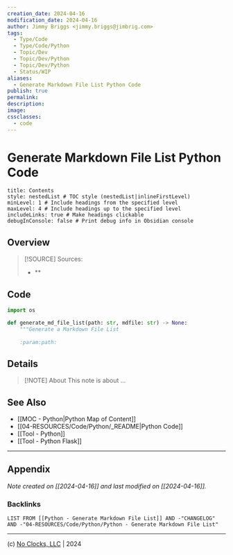 ```yaml
---
creation_date: 2024-04-16
modification_date: 2024-04-16
author: Jimmy Briggs <jimmy.briggs@jimbrig.com>
tags:
  - Type/Code
  - Type/Code/Python
  - Topic/Dev
  - Topic/Dev/Python
  - Topic/Dev/Python
  - Status/WIP
aliases:
  - Generate Markdown File List Python Code
publish: true
permalink:
description:
image:
cssclasses:
  - code
---
```


# Generate Markdown File List Python Code

```table-of-contents
title: Contents 
style: nestedList # TOC style (nestedList|inlineFirstLevel)
minLevel: 1 # Include headings from the specified level
maxLevel: 4 # Include headings up to the specified level
includeLinks: true # Make headings clickable
debugInConsole: false # Print debug info in Obsidian console
```

## Overview

> [!SOURCE] Sources:
> - **

## Code

```python
import os

def generate_md_file_list(path: str, mdfile: str) -> None:
    """Generate a Markdown File List
    
    :param:path:
```

## Details

> [!NOTE] About
> This note is about ...

## See Also

- [[MOC - Python|Python Map of Content]]
- [[04-RESOURCES/Code/Python/_README|Python Code]]
- [[Tool - Python]]
- [[Tool - Python Flask]]


***

## Appendix

*Note created on [[2024-04-16]] and last modified on [[2024-04-16]].*

### Backlinks

```dataview
LIST FROM [[Python - Generate Markdown File List]] AND -"CHANGELOG" AND -"04-RESOURCES/Code/Python/Python - Generate Markdown File List"
```

***

(c) [No Clocks, LLC](https://github.com/noclocks) | 2024